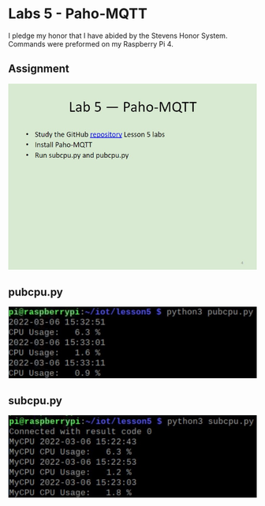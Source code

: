 # Labs 5 - Paho-MQTT
I pledge my honor that I have abided by the Stevens Honor System.
Commands were preformed on my Raspberry Pi 4.

## Assignment
![](Images/Assignment.jpg)

## pubcpu.py
![](Images/pubcpu.jpg)

## subcpu.py
![](Images/subcpu.jpg)

